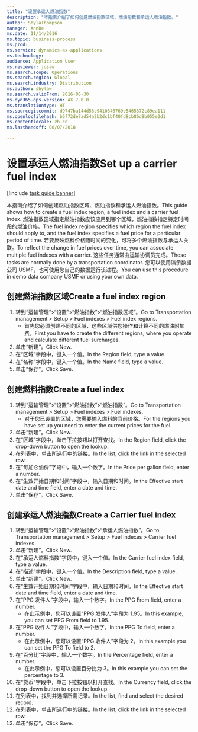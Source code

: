 ```yaml
--- 
title: "设置承运人燃油指数"
description: "本指南介绍了如何创建燃油指数区域、燃油指数和承运人燃油指数。"
author: ShylaThompson
manager: AnnBe
ms.date: 11/14/2016
ms.topic: business-process
ms.prod: 
ms.service: dynamics-ax-applications
ms.technology: 
audience: Application User
ms.reviewer: josaw
ms.search.scope: Operations
ms.search.region: Global
ms.search.industry: Distribution
ms.author: shylaw
ms.search.validFrom: 2016-06-30
ms.dyn365.ops.version: AX 7.0.0
ms.translationtype: HT
ms.sourcegitcommit: d9747ba144d56c9410846769e5465372c89ea111
ms.openlocfilehash: b6f72de7ad54a2b2dc1bf40fd8cb86d8b055e2d1
ms.contentlocale: zh-cn
ms.lasthandoff: 08/07/2018

---
```

# <a name="set-up-a-carrier-fuel-index"></a><span data-ttu-id="852c7-103">设置承运人燃油指数</span><span class="sxs-lookup"><span data-stu-id="852c7-103">Set up a carrier fuel index</span></span>

[!include [task guide banner](../../includes/task-guide-banner.md)]

<span data-ttu-id="852c7-104">本指南介绍了如何创建燃油指数区域、燃油指数和承运人燃油指数。</span><span class="sxs-lookup"><span data-stu-id="852c7-104">This guide shows how to create a fuel index region, a fuel index and a carrier fuel index.</span></span> <span data-ttu-id="852c7-105">燃油指数区域指定燃油指数应该应用到哪个区域，燃油指数指定特定时间段的燃油价格。</span><span class="sxs-lookup"><span data-stu-id="852c7-105">The fuel index region specifies which region the fuel index should apply to, and the fuel index specifies a fuel price for a particular period of time.</span></span> <span data-ttu-id="852c7-106">若要反映燃料价格随时间的变化，可将多个燃油指数与承运人关联。</span><span class="sxs-lookup"><span data-stu-id="852c7-106">To reflect the change in fuel prices over time, you can associate multiple fuel indexes with a carrier.</span></span>  <span data-ttu-id="852c7-107">这些任务通常由运输协调员完成。</span><span class="sxs-lookup"><span data-stu-id="852c7-107">These tasks are normally done by a transportation coordinator.</span></span> <span data-ttu-id="852c7-108">您可以使用演示数据公司 USMF，也可使用您自己的数据运行该过程。</span><span class="sxs-lookup"><span data-stu-id="852c7-108">You can use this procedure in demo data company USMF or using your own data.</span></span>


## <a name="create-a-fuel-index-region"></a><span data-ttu-id="852c7-109">创建燃油指数区域</span><span class="sxs-lookup"><span data-stu-id="852c7-109">Create a fuel index region</span></span>
1. <span data-ttu-id="852c7-110">转到“运输管理”>“设置”>“燃油指数”>“燃油指数区域”。</span><span class="sxs-lookup"><span data-stu-id="852c7-110">Go to Transportation management > Setup > Fuel indexes > Fuel index regions.</span></span>
    * <span data-ttu-id="852c7-111">首先您必须创建不同的区域，这些区域供您操作和计算不同的燃油附加费。</span><span class="sxs-lookup"><span data-stu-id="852c7-111">First you have to create the different regions, where you operate and calculate different fuel surcharges.</span></span>  
2. <span data-ttu-id="852c7-112">单击“新建”。</span><span class="sxs-lookup"><span data-stu-id="852c7-112">Click New.</span></span>
3. <span data-ttu-id="852c7-113">在“区域”字段中，键入一个值。</span><span class="sxs-lookup"><span data-stu-id="852c7-113">In the Region field, type a value.</span></span>
4. <span data-ttu-id="852c7-114">在“名称”字段中，键入一个值。</span><span class="sxs-lookup"><span data-stu-id="852c7-114">In the Name field, type a value.</span></span>
5. <span data-ttu-id="852c7-115">单击“保存”。</span><span class="sxs-lookup"><span data-stu-id="852c7-115">Click Save.</span></span>

## <a name="create-a-fuel-index"></a><span data-ttu-id="852c7-116">创建燃料指数</span><span class="sxs-lookup"><span data-stu-id="852c7-116">Create a fuel index</span></span>
1. <span data-ttu-id="852c7-117">转到“运输管理”>“设置”>“燃油指数”>“燃油指数”。</span><span class="sxs-lookup"><span data-stu-id="852c7-117">Go to Transportation management > Setup > Fuel indexes > Fuel indexes.</span></span>
    * <span data-ttu-id="852c7-118">对于您已设置的区域，您需要输入燃料的当前价格。</span><span class="sxs-lookup"><span data-stu-id="852c7-118">For the regions you have set up you need to enter the current prices for the fuel.</span></span>  
2. <span data-ttu-id="852c7-119">单击“新建”。</span><span class="sxs-lookup"><span data-stu-id="852c7-119">Click New.</span></span>
3. <span data-ttu-id="852c7-120">在“区域”字段中，单击下拉按钮以打开查找。</span><span class="sxs-lookup"><span data-stu-id="852c7-120">In the Region field, click the drop-down button to open the lookup.</span></span>
4. <span data-ttu-id="852c7-121">在列表中，单击所选行中的链接。</span><span class="sxs-lookup"><span data-stu-id="852c7-121">In the list, click the link in the selected row.</span></span>
5. <span data-ttu-id="852c7-122">在“每加仑油价”字段中，输入一个数字。</span><span class="sxs-lookup"><span data-stu-id="852c7-122">In the Price per gallon field, enter a number.</span></span>
6. <span data-ttu-id="852c7-123">在“生效开始日期和时间”字段中，输入日期和时间。</span><span class="sxs-lookup"><span data-stu-id="852c7-123">In the Effective start date and time field, enter a date and time.</span></span>
7. <span data-ttu-id="852c7-124">单击“保存”。</span><span class="sxs-lookup"><span data-stu-id="852c7-124">Click Save.</span></span>

## <a name="create-a-carrier-fuel-index"></a><span data-ttu-id="852c7-125">创建承运人燃油指数</span><span class="sxs-lookup"><span data-stu-id="852c7-125">Create a Carrier fuel index</span></span>
1. <span data-ttu-id="852c7-126">转到“运输管理”>“设置”>“燃油指数”>“承运人燃油指数”。</span><span class="sxs-lookup"><span data-stu-id="852c7-126">Go to Transportation management > Setup > Fuel indexes > Carrier fuel indexes.</span></span>
2. <span data-ttu-id="852c7-127">单击“新建”。</span><span class="sxs-lookup"><span data-stu-id="852c7-127">Click New.</span></span>
3. <span data-ttu-id="852c7-128">在“承运人燃料指数”字段中，键入一个值。</span><span class="sxs-lookup"><span data-stu-id="852c7-128">In the Carrier fuel index field, type a value.</span></span>
4. <span data-ttu-id="852c7-129">在“描述”字段中，键入一个值。</span><span class="sxs-lookup"><span data-stu-id="852c7-129">In the Description field, type a value.</span></span>
5. <span data-ttu-id="852c7-130">单击“新建”。</span><span class="sxs-lookup"><span data-stu-id="852c7-130">Click New.</span></span>
6. <span data-ttu-id="852c7-131">在“生效开始日期和时间”字段中，输入日期和时间。</span><span class="sxs-lookup"><span data-stu-id="852c7-131">In the Effective start date and time field, enter a date and time.</span></span>
7. <span data-ttu-id="852c7-132">在“PPG 发件人”字段中，输入一个数字。</span><span class="sxs-lookup"><span data-stu-id="852c7-132">In the PPG From field, enter a number.</span></span>
    * <span data-ttu-id="852c7-133">在此示例中，您可以设置“PPG 发件人”字段为 1.95。</span><span class="sxs-lookup"><span data-stu-id="852c7-133">In this example, you can set PPG From field to 1.95.</span></span>  
8. <span data-ttu-id="852c7-134">在“PPG 收件人”字段中，输入一个数字。</span><span class="sxs-lookup"><span data-stu-id="852c7-134">In the PPG To field, enter a number.</span></span>
    * <span data-ttu-id="852c7-135">在此示例中，您可以设置“PPG 收件人”字段为 2。</span><span class="sxs-lookup"><span data-stu-id="852c7-135">In this example you can set the PPG To field to 2.</span></span>  
9. <span data-ttu-id="852c7-136">在“百分比”字段中，输入一个数字。</span><span class="sxs-lookup"><span data-stu-id="852c7-136">In the Percentage field, enter a number.</span></span>
    * <span data-ttu-id="852c7-137">在此示例中，您可以设置百分比为 3。</span><span class="sxs-lookup"><span data-stu-id="852c7-137">In this example you can set the percentage to 3.</span></span>  
10. <span data-ttu-id="852c7-138">在“货币”字段中，单击下拉按钮以打开查找。</span><span class="sxs-lookup"><span data-stu-id="852c7-138">In the Currency field, click the drop-down button to open the lookup.</span></span>
11. <span data-ttu-id="852c7-139">在列表中，找到并选择所需记录。</span><span class="sxs-lookup"><span data-stu-id="852c7-139">In the list, find and select the desired record.</span></span>
12. <span data-ttu-id="852c7-140">在列表中，单击所选行中的链接。</span><span class="sxs-lookup"><span data-stu-id="852c7-140">In the list, click the link in the selected row.</span></span>
13. <span data-ttu-id="852c7-141">单击“保存”。</span><span class="sxs-lookup"><span data-stu-id="852c7-141">Click Save.</span></span>


